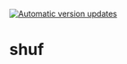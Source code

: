[![Automatic version updates](https://github.com/ZOSOpenTools/shufport/actions/workflows/bump.yml/badge.svg)](https://github.com/ZOSOpenTools/shufport/actions/workflows/bump.yml)

# shuf
